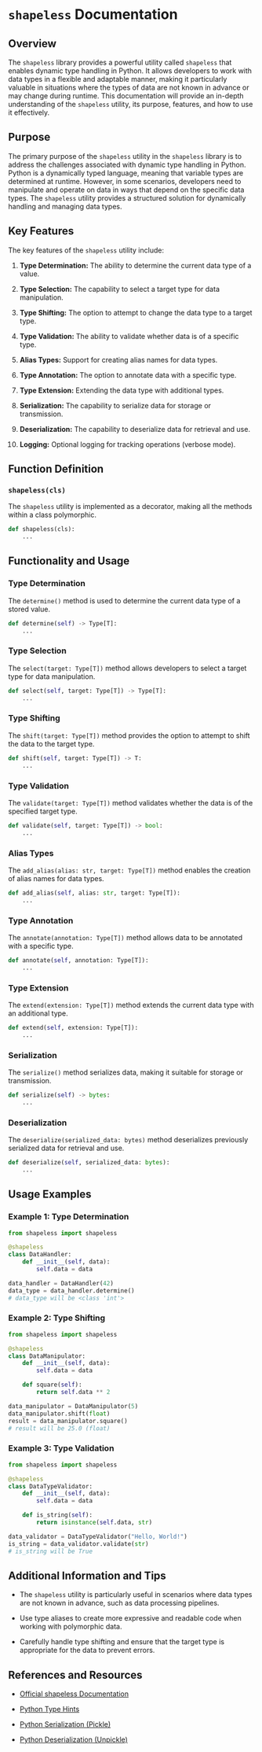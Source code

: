 # `shapeless` Documentation

## Overview

The `shapeless` library provides a powerful utility called `shapeless` that enables dynamic type handling in Python. It allows developers to work with data types in a flexible and adaptable manner, making it particularly valuable in situations where the types of data are not known in advance or may change during runtime. This documentation will provide an in-depth understanding of the `shapeless` utility, its purpose, features, and how to use it effectively.

## Purpose

The primary purpose of the `shapeless` utility in the `shapeless` library is to address the challenges associated with dynamic type handling in Python. Python is a dynamically typed language, meaning that variable types are determined at runtime. However, in some scenarios, developers need to manipulate and operate on data in ways that depend on the specific data types. The `shapeless` utility provides a structured solution for dynamically handling and managing data types.

## Key Features

The key features of the `shapeless` utility include:

1. **Type Determination:** The ability to determine the current data type of a value.

2. **Type Selection:** The capability to select a target type for data manipulation.

3. **Type Shifting:** The option to attempt to change the data type to a target type.

4. **Type Validation:** The ability to validate whether data is of a specific type.

5. **Alias Types:** Support for creating alias names for data types.

6. **Type Annotation:** The option to annotate data with a specific type.

7. **Type Extension:** Extending the data type with additional types.

8. **Serialization:** The capability to serialize data for storage or transmission.

9. **Deserialization:** The capability to deserialize data for retrieval and use.

10. **Logging:** Optional logging for tracking operations (verbose mode).

## Function Definition

### `shapeless(cls)`

The `shapeless` utility is implemented as a decorator, making all the methods within a class polymorphic.

```python
def shapeless(cls):
    ...
```

## Functionality and Usage

### Type Determination

The `determine()` method is used to determine the current data type of a stored value.

```python
def determine(self) -> Type[T]:
    ...
```

### Type Selection

The `select(target: Type[T])` method allows developers to select a target type for data manipulation.

```python
def select(self, target: Type[T]) -> Type[T]:
    ...
```

### Type Shifting

The `shift(target: Type[T])` method provides the option to attempt to shift the data to the target type.

```python
def shift(self, target: Type[T]) -> T:
    ...
```

### Type Validation

The `validate(target: Type[T])` method validates whether the data is of the specified target type.

```python
def validate(self, target: Type[T]) -> bool:
    ...
```

### Alias Types

The `add_alias(alias: str, target: Type[T])` method enables the creation of alias names for data types.

```python
def add_alias(self, alias: str, target: Type[T]):
    ...
```

### Type Annotation

The `annotate(annotation: Type[T])` method allows data to be annotated with a specific type.

```python
def annotate(self, annotation: Type[T]):
    ...
```

### Type Extension

The `extend(extension: Type[T])` method extends the current data type with an additional type.

```python
def extend(self, extension: Type[T]):
    ...
```

### Serialization

The `serialize()` method serializes data, making it suitable for storage or transmission.

```python
def serialize(self) -> bytes:
    ...
```

### Deserialization

The `deserialize(serialized_data: bytes)` method deserializes previously serialized data for retrieval and use.

```python
def deserialize(self, serialized_data: bytes):
    ...
```

## Usage Examples

### Example 1: Type Determination

```python
from shapeless import shapeless

@shapeless
class DataHandler:
    def __init__(self, data):
        self.data = data

data_handler = DataHandler(42)
data_type = data_handler.determine()
# data_type will be <class 'int'>
```

### Example 2: Type Shifting

```python
from shapeless import shapeless

@shapeless
class DataManipulator:
    def __init__(self, data):
        self.data = data

    def square(self):
        return self.data ** 2

data_manipulator = DataManipulator(5)
data_manipulator.shift(float)
result = data_manipulator.square()
# result will be 25.0 (float)
```

### Example 3: Type Validation

```python
from shapeless import shapeless

@shapeless
class DataTypeValidator:
    def __init__(self, data):
        self.data = data

    def is_string(self):
        return isinstance(self.data, str)

data_validator = DataTypeValidator("Hello, World!")
is_string = data_validator.validate(str)
# is_string will be True
```

## Additional Information and Tips

- The `shapeless` utility is particularly useful in scenarios where data types are not known in advance, such as data processing pipelines.

- Use type aliases to create more expressive and readable code when working with polymorphic data.

- Carefully handle type shifting and ensure that the target type is appropriate for the data to prevent errors.

## References and Resources

- [Official shapeless Documentation](https://shapeless.readthedocs.io/en/stable/)

- [Python Type Hints](https://docs.python.org/3/library/typing.html)

- [Python Serialization (Pickle)](https://docs.python.org/3/library/pickle.html)

- [Python Deserialization (Unpickle)](https://docs.python.org/3/library/pickle.html#pickle.load)